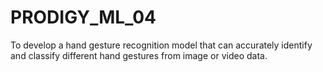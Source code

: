 # PRODIGY_ML_04
To develop a hand gesture recognition model that can accurately identify and classify different hand gestures from image or video data.
